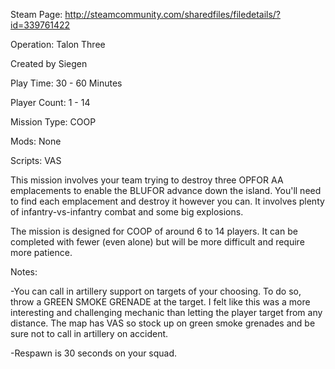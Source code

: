Steam Page: http://steamcommunity.com/sharedfiles/filedetails/?id=339761422


Operation: Talon Three
 
Created by Siegen


Play Time: 30 - 60 Minutes 

Player Count: 1 - 14 

Mission Type: COOP 

Mods: None 

Scripts: VAS 


This mission involves your team trying to destroy three OPFOR AA emplacements to enable the BLUFOR advance down the island. You'll need to find each emplacement and destroy it however you can. It involves plenty of infantry-vs-infantry combat and some big explosions. 

The mission is designed for COOP of around 6 to 14 players. It can be completed with fewer (even alone) but will be more difficult and require more patience. 



Notes: 

-You can call in artillery support on targets of your choosing. To do so, throw a GREEN SMOKE GRENADE at the target. I felt like this was a more interesting and challenging mechanic than letting the player target from any distance. The map has VAS so stock up on green smoke grenades and be sure not to call in artillery on accident. 

-Respawn is 30 seconds on your squad.